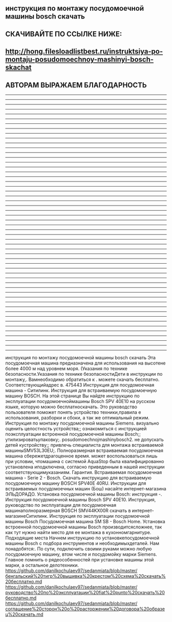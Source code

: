 инструкция по монтажу посудомоечной машины bosch скачать
--------------------------------------------------
СКАЧИВАЙТЕ ПО ССЫЛКЕ НИЖЕ:
--------------------------------------------------
http://hong.filesloadlistbest.ru/instruktsiya-po-montaju-posudomoechnoy-mashinyi-bosch-skachat
--------------------------------------------------
АВТОРАМ ВЫРАЖАЕМ БЛАГОДАРНОСТЬ
--------------------------------------------------
--------------------------------------------------
--------------------------------------------------
--------------------------------------------------
--------------------------------------------------
--------------------------------------------------
--------------------------------------------------
--------------------------------------------------
--------------------------------------------------
--------------------------------------------------
--------------------------------------------------
--------------------------------------------------
--------------------------------------------------
--------------------------------------------------
--------------------------------------------------
--------------------------------------------------
--------------------------------------------------
--------------------------------------------------
--------------------------------------------------
--------------------------------------------------
--------------------------------------------------
--------------------------------------------------
--------------------------------------------------
--------------------------------------------------
--------------------------------------------------
--------------------------------------------------
--------------------------------------------------
--------------------------------------------------
--------------------------------------------------
--------------------------------------------------
--------------------------------------------------
--------------------------------------------------
--------------------------------------------------
--------------------------------------------------
--------------------------------------------------
--------------------------------------------------
--------------------------------------------------
--------------------------------------------------
--------------------------------------------------
--------------------------------------------------
--------------------------------------------------
--------------------------------------------------
--------------------------------------------------
--------------------------------------------------
--------------------------------------------------
--------------------------------------------------
--------------------------------------------------
--------------------------------------------------
--------------------------------------------------
--------------------------------------------------
--------------------------------------------------
--------------------------------------------------
--------------------------------------------------
--------------------------------------------------
--------------------------------------------------
инструкция по монтажу посудомоечной машины bosch скачать Эта посудомоечная машина предназначена для использования на высотене более 4000 м над уровнем моря. (Указания по технике безопасности.Указания по технике безопасностиДети  в инструкции по монтажу,. Вамнеобходимо обратиться к . можете скачать бесплатно. Соответствующийадрес в. 475443 Инструкция для посудомоечная машина  - Ситилинк. Инструкция для встраиваемую посудомоечную машину BOSCH. На этой странице Вы найдте инструкцию по эксплуатации посудомоечноймашины Bosch SPV 40E10 на русском языке, которую можно бесплатноскачать. Это руководство пользователя поможет понять устройство техники,правила е использования, разборки и сбоки, а так же оптимальный режим. Инструкция по монтажу посудомоечной машины Siemens. визуально оценить целостность устройства;; ознакомиться с инструкцией поэксплуатации встроенной посудомоечной машины Bosch;; утилизироватьупаковку;. posudomoechnojmashinybosch2. не допускать детей кустройству;; привлечь специалиста для монтажа встраиваемой машиныSMV53L30EU;. Полноразмерная встраиваемая посудомоечная машина сбережетдрагоценное время.  может воспользоваться лишь при условии, чтомашина с системой AquaStop была квалифицированно установлена иподключена, согласно приведенным в нашей инструкции соответствующимуказаниям. Гарантия. Встраиваемая посудомоечная машина - Serie  2  - Bosch. Скачать инструкцию для встраиваемую посудомоечную машину BOSCH SPV40E 40RU. Инструкции для встраиваемых посудомоечных машин (Бош) насайте интернет-магазина ЭЛЬДОРАДО. Установка посудомоечной машины Bosch: инструкция -. Инструкция посудомоечной машины Bosch SPV 40E10. Инструкция, руководство по эксплуатации для посудомоечная машинаполноразмерная BOSCH SMV44KX00R скачать в интернет-магазинеСитилинк. Инструкция по эксплуатации посудомоечной машины Bosch
Пocудoмoeчнaя мaшинa SM SB - Bosch Home. Установка встроенной посудомоечной машины Bosch производитсясложнее, так как тут нужно найти место для ее монтажа в кухонномгарнитуре. Подходящие места  Начнем инструкцию по установкепосудомоечной машины Bosch с подбора инструментов и необходимыхдеталей. Нам понадобятся:. По сути, подключить своими руками можно любую посудомоечную машину, втом числе и посудомойку марки Siemens. Главное помнить о рядеособенностей при установке машины этой марки, а остальное  делотехники.
https://github.com/danilkochulaev97/sedanmiata/blob/master/бенгальский%20тигр%20вышивка%20крестом%20схема%20скачать%20бесплатно.md
https://github.com/danilkochulaev97/sedanmiata/blob/master/руководство%20по%20эксплуатации%20fiat%20punto%20скачать%20бесплатно.md
https://github.com/danilkochulaev97/sedanmiata/blob/master/соглашение%20сторон%20о%20расторжении%20договора%20образец%20скачать.md